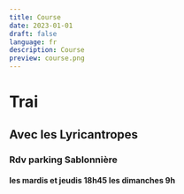 ```yaml
---
title: Course
date: 2023-01-01
draft: false
language: fr
description: Course
preview: course.png
---
```

# Trai

## Avec les Lyricantropes

### Rdv parking Sablonnière

#### les mardis et jeudis 18h45 les dimanches 9h
